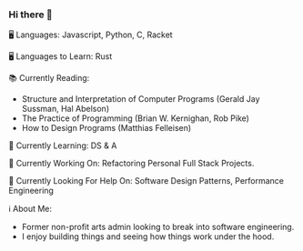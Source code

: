 ### Hi there 👋

<!--
**dryutsun/dryutsun** is a ✨ _special_ ✨ repository because its `README.md` (this file) appears on your GitHub profile.

Here are some ideas to get you started:

- 🖥️ Languages: 
- 🔭 I’m currently working on ... 
- 🌱 I’m currently learning: 
- 👯 I’m looking to collaborate on ...  
- 🤔 I’m looking for help with ... 
- 💬 Ask me about ...
- 📫 How to reach me: ...
- 😄 Pronouns: ...
- ⚡ Fun fact: ...
-->

🖥️ Languages: Javascript, Python, C, Racket

🖥️ Languages to Learn: Rust

📚 Currently Reading: 
- Structure and Interpretation of Computer Programs (Gerald Jay Sussman, Hal Abelson)
- The Practice of Programming (Brian W. Kernighan, Rob Pike)
- How to Design Programs (Matthias Felleisen)

🌱 Currently Learning: DS & A

🔭 Currently Working On: Refactoring Personal Full Stack Projects.

🤔 Currently Looking For Help On: Software Design Patterns, Performance Engineering

ℹ️ About Me:
- Former non-profit arts admin looking to break into software engineering. 
- I enjoy building things and seeing how things work under the hood.
